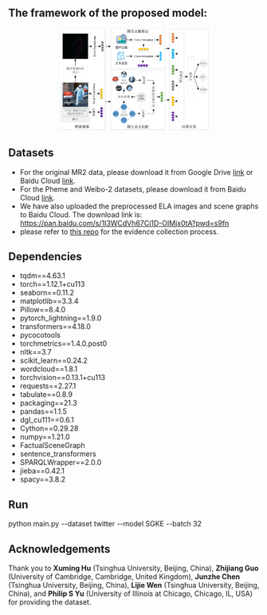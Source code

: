 ## The framework of the proposed model:

<div align="center">
<img src='./fig/model.png' width='60%'>
</div>

## Datasets
* For the original MR2 data, please download it from Google Drive  <a href="https://drive.google.com/file/d/14NNqLKSW1FzLGuGkqwlzyIPXnKDzEFX4/view?usp=sharing" target='_blank'>link</a>  or Baidu Cloud  <a href="https://pan.baidu.com/s/1OV_Oab0zQgI8P2Wo1qwBuw?pwd=1odv" target='_blank'>link</a>.
* For the Pheme and Weibo-2 datasets, please download it from Baidu Cloud  <a href="https://pan.baidu.com/s/1G6GXIvPZctHQctrBt4ibfg?pwd=tbet" target='_blank'>link</a>.
* We have also uploaded the preprocessed ELA images and scene graphs to Baidu Cloud. The download link is: https://pan.baidu.com/s/1I3WCdVh67Ci1D-OIMjx0tA?pwd=s9fn
* please refer to [this repo](https://github.com/S-Abdelnabi/OoC-multi-modal-fc) for the evidence collection process. 
  
## Dependencies
* tqdm==4.63.1
* torch==1.12.1+cu113
* seaborn==0.11.2
* matplotlib==3.3.4
* Pillow==8.4.0
* pytorch_lightning==1.9.0
* transformers==4.18.0
* pycocotools
* torchmetrics==1.4.0.post0
* nltk==3.7
* scikit_learn==0.24.2
* wordcloud==1.8.1
* torchvision==0.13.1+cu113
* requests==2.27.1
* tabulate==0.8.9
* packaging==21.3
* pandas==1.1.5
* dgl_cu111==0.6.1
* Cython==0.29.28
* numpy==1.21.0
* FactualSceneGraph
* sentence_transformers
* SPARQLWrapper==2.0.0
* jieba==0.42.1
* spacy==3.8.2

## Run
python main.py --dataset twitter --model SGKE --batch 32

## Acknowledgements
Thank you to **Xuming Hu** (Tsinghua University, Beijing, China), **Zhijiang Guo** (University of Cambridge, Cambridge, United Kingdom), **Junzhe Chen** (Tsinghua University, Beijing, China), **Lijie Wen** (Tsinghua University, Beijing, China), and **Philip S Yu** (University of Illinois at Chicago, Chicago, IL, USA) for providing the dataset.


